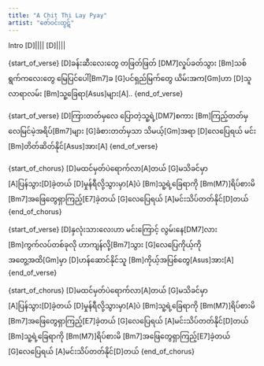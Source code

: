 ```yaml
---
title: "A Chit Thi Lay Pyay"
artist: "ဇော်ဝင်းထွဋ်"
---
```


Intro
[D]|||| [D]||||

{start_of_verse}
[D]ခန်းဆီးလေးတွေ တဖြတ်ဖြတ် [DM7]လှုပ်ခတ်သွား
[Bm]သစ်ရွက်ကလေးတွေ မြေပြင်ပေါ်[Bm7]ခ
[G]ပင်ရှည်မြက်တွေ ယိမ်းအက[Gm]ဟာ
[D]သူလာရာလမ်း [Bm]သူ့ခြေရာ[Asus]များ[A]..
{end_of_verse}

{start_of_verse}
[D]ကြားတတ်မှလေ ပြောတဲ့သူ့ရဲ့[DM7]စကား
[Bm]ကြည့်တတ်မှလေမြင်မဲ့အရိပ်[Bm7]များ
[G]ခံစားတတ်မှသာ သိမယ့်[Gm]အရာ
[D]လေပြေရယ် မင်း [Bm]တိတ်ဆိတ်နိုင်[Asus]အား[A]
{end_of_verse}

{start_of_chorus}
[D]မထင်မှတ်ပဲရောက်လာ[A]တယ်
[G]မသိခင်မှာ [A]ပြန်သွား[D]ခဲ့တယ်
[D]မှုန်ရီလို့သွားမှာ[A]ပဲ
[Bm]သူ့ရဲ့ခြေရာကို [Bm(M7)]ရိပ်စားမိ
[Bm7]အဖြေတွေရှာကြည့်[E7]ခဲ့တယ်
[G]လေပြေရယ် [A]မင်းသိပ်တတ်နိုင်[D]တယ်
{end_of_chorus}

{start_of_verse}
[D]နှလုံးသားလေးဟာ မင်းကြောင့် လွမ်းနေ[DM7]လား
[Bm]ကွက်လပ်တစ်ခုလို ဟာကျန်လို့[Bm7]သွား
[G]လေပြေကိုယ့်ကို အတွေ့အထိ[Gm]မှာ
[D]ဟန်ဆောင်နိုင်သူ [Bm]ကိုယ့်အပြစ်တွေ[Asus]အား[A]
{end_of_verse}

{start_of_chorus}
[D]မထင်မှတ်ပဲရောက်လာ[A]တယ်
[G]မသိခင်မှာ [A]ပြန်သွား[D]ခဲ့တယ်
[D]မှုန်ရီလို့သွားမှာ[A]ပဲ
[Bm]သူ့ရဲ့ခြေရာကို [Bm(M7)]ရိပ်စားမိ
[Bm7]အဖြေတွေရှာကြည့်[E7]ခဲ့တယ်
[G]လေပြေရယ် [A]မင်းသိပ်တတ်နိုင်[D]တယ်
[Bm]သူ့ရဲ့ခြေရာကို [Bm(M7)]ရိပ်စားမိ
[Bm7]အဖြေတွေရှာကြည့်[E7]ခဲ့တယ်
[G]လေပြေရယ် [A]မင်းသိပ်တတ်နိုင်[D]တယ်
{end_of_chorus}
